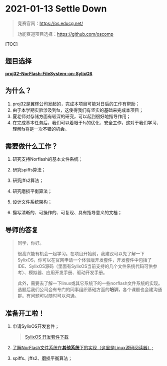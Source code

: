 # 2021-01-13 Settle Down

> 竞赛官网：https://os.educg.net/
>
> 功能赛道项目选择：https://github.com/oscomp

[TOC]



## 题目选择

**[proj32-NorFlash-FileSystem-on-SylixOS](https://github.com/oscomp/proj32-NorFlash-FileSystem-on-SylixOS)**



## 为什么？

1. proj32是翼辉公司发起的，完成本项目可能对日后的工作有帮助；
2. 由于本学期实验涉及到fs，这使得我们有坚实的基础来完成本项目；
3. 夏老师对存储方面有较深的研究，可以起到很好地指导作用；
4. 在完成基本任务后，我们可以着眼于fs的优化、安全工作，这对于我们学习、理解fs将是一次不错的机会。



## 需要做什么工作？

1. 研究支持Norflash的基本文件系统；

2. 研究spiffs算法；

3. 研究jffs2算法；

4. 研究磨损平衡算法；

5. 设计文件系统架构；

6. 攥写清晰的、可操作的、可复现、具有指导意义的文档；

   

## 导师的答复

> 同学，你好。
>
> 很高兴能有机会一起学习。在项目开始前，我建议可以先了解一下SylixOS，你可以在官网申请一个体验版开发套件，开发套件中包括了IDE、SylixOS源码（里面有SylixOS当前支持的几个文件系统代码可供参考）、模拟器、应用开发手册、驱动开发手册。
>
> 此外，需要去了解一下linux或其它系统下的一些norflash文件系统的实现。选题后我们公司会有专门的同事组织基础方面的**培训**，各个课题也会建沟通群。有问题可以随时可以沟通。



## 准备开工啦！

1. 申请SylixOS开发套件；

   > [SylixOS 开发套件下载](https://sylixos.com/)

2. [了解NorFlash文件系统在**其他系统**下的实现（这里是Linux源码阅读器）;](https://elixir.bootlin.com/linux/v5.11-rc3/source/kernel)

3. spiffs、jffs2、磨损平衡算法；


